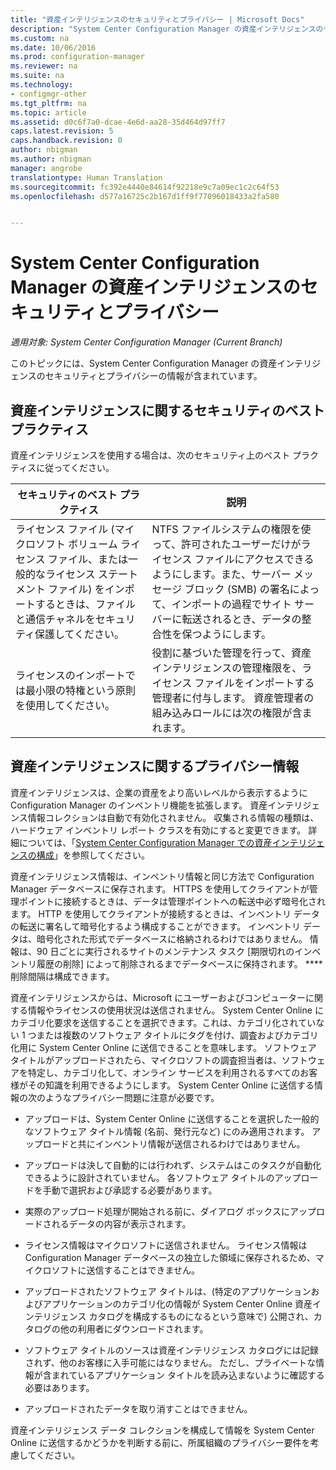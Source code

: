 ```yaml
---
title: "資産インテリジェンスのセキュリティとプライバシー | Microsoft Docs"
description: "System Center Configuration Manager の資産インテリジェンスのセキュリティとプライバシーの情報を確認します。"
ms.custom: na
ms.date: 10/06/2016
ms.prod: configuration-manager
ms.reviewer: na
ms.suite: na
ms.technology:
- configmgr-other
ms.tgt_pltfrm: na
ms.topic: article
ms.assetid: d0c6f7a0-dcae-4e6d-aa28-35d464d97ff7
caps.latest.revision: 5
caps.handback.revision: 0
author: nbigman
ms.author: nbigman
manager: angrobe
translationtype: Human Translation
ms.sourcegitcommit: fc392e4440e84614f92218e9c7a09ec1c2c64f53
ms.openlocfilehash: d577a16725c2b167d1ff9f77096018433a2fa580


---
```

# <a name="security-and-privacy-for-asset-intelligence-in-system-center-configuration-manager"></a>System Center Configuration Manager の資産インテリジェンスのセキュリティとプライバシー

*適用対象: System Center Configuration Manager (Current Branch)*

このトピックには、System Center Configuration Manager の資産インテリジェンスのセキュリティとプライバシーの情報が含まれています。  

##  <a name="a-namebkmksecurityaia-security-best-practices-for-asset-intelligence"></a><a name="BKMK_Security_AI"></a> 資産インテリジェンスに関するセキュリティのベスト プラクティス  
 資産インテリジェンスを使用する場合は、次のセキュリティ上のベスト プラクティスに従ってください。  

|セキュリティのベスト プラクティス|説明|  
|----------------------------|----------------------|  
|ライセンス ファイル (マイクロソフト ボリューム ライセンス ファイル、または一般的なライセンス ステートメント ファイル) をインポートするときは、ファイルと通信チャネルをセキュリティ保護してください。|NTFS ファイルシステムの権限を使って、許可されたユーザーだけがライセンス ファイルにアクセスできるようにします。また、サーバー メッセージ ブロック (SMB) の署名によって、インポートの過程でサイト サーバーに転送されるとき、データの整合性を保つようにします。|  
|ライセンスのインポートでは最小限の特権という原則を使用してください。|役割に基づいた管理を行って、資産インテリジェンスの管理権限を、ライセンス ファイルをインポートする管理者に付与します。 資産管理者の組み込みロールには次の権限が含まれます。|  

##  <a name="a-namebkmkprivacyhardwareinventorya-privacy-information-for-asset-intelligence"></a><a name="BKMK_Privacy_HardwareInventory"></a> 資産インテリジェンスに関するプライバシー情報  
 資産インテリジェンスは、企業の資産をより高いレベルから表示するように Configuration Manager のインベントリ機能を拡張します。 資産インテリジェンス情報コレクションは自動で有効化されません。 収集される情報の種類は、ハードウェア インベントリ レポート クラスを有効にすると変更できます。 詳細については、「[System Center Configuration Manager での資産インテリジェンスの構成](../../../../core/clients/manage/asset-intelligence/configuring-asset-intelligence.md)」を参照してください。  

 資産インテリジェンス情報は、インベントリ情報と同じ方法で Configuration Manager データベースに保存されます。 HTTPS を使用してクライアントが管理ポイントに接続するときは、データは管理ポイントへの転送中必ず暗号化されます。 HTTP を使用してクライアントが接続するときは、インベントリ データの転送に署名して暗号化するよう構成することができます。 インベントリ データは、暗号化された形式でデータベースに格納されるわけではありません。 情報は、90 日ごとに実行されるサイトのメンテナンス タスク [期限切れのインベントリ履歴の削除] によって削除されるまでデータベースに保持されます。 **** 削除間隔は構成できます。  

 資産インテリジェンスからは、Microsoft にユーザーおよびコンピューターに関する情報やライセンスの使用状況は送信されません。 System Center Online にカテゴリ化要求を送信することを選択できます。これは、カテゴリ化されていない 1 つまたは複数のソフトウェア タイトルにタグを付け、調査およびカテゴリ化用に System Center Online に送信できることを意味します。 ソフトウェア タイトルがアップロードされたら、マイクロソフトの調査担当者は、ソフトウェアを特定し、カテゴリ化して、オンライン サービスを利用されるすべてのお客様がその知識を利用できるようにします。 System Center Online に送信する情報の次のようなプライバシー問題に注意が必要です。  

-   アップロードは、System Center Online に送信することを選択した一般的なソフトウェア タイトル情報 (名前、発行元など) にのみ適用されます。 アップロードと共にインベントリ情報が送信されるわけではありません。  

-   アップロードは決して自動的には行われず、システムはこのタスクが自動化できるように設計されていません。 各ソフトウェア タイトルのアップロードを手動で選択および承認する必要があります。  

-   実際のアップロード処理が開始される前に、ダイアログ ボックスにアップロードされるデータの内容が表示されます。  

-   ライセンス情報はマイクロソフトに送信されません。 ライセンス情報は Configuration Manager データベースの独立した領域に保存されるため、マイクロソフトに送信することはできません。  

-   アップロードされたソフトウェア タイトルは、(特定のアプリケーションおよびアプリケーションのカテゴリ化の情報が System Center Online 資産インテリジェンス カタログを構成するものになるという意味で) 公開され、カタログの他の利用者にダウンロードされます。  

-   ソフトウェア タイトルのソースは資産インテリジェンス カタログには記録されず、他のお客様に入手可能にはなりません。 ただし、プライベートな情報が含まれているアプリケーション タイトルを読み込まないように確認する必要はあります。  

-   アップロードされたデータを取り消すことはできません。  

 資産インテリジェンス データ コレクションを構成して情報を System Center Online に送信するかどうかを判断する前に、所属組織のプライバシー要件を考慮してください。  



<!--HONumber=Dec16_HO3-->


